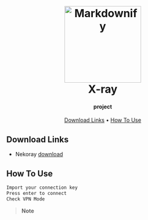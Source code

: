 
<h1 align="center">
  <br>
  <a href="https://github.com/ArashAlizadeh1994"><img src="https://avatars.githubusercontent.com/u/83308425?v=4" alt="Markdownify" width="200"></a>
  <br>
  X-ray
  <br>
</h1>

<h4 align="center"> project <a href="http://" target="_blank"></a></h4>



<p align="center">
  <a href="#download-links">Download Links</a> •
  <a href="#how-to-use">How To Use</a> 
  <a href="#credits"></a> 
  <a href="#related"></a> 
  <a href="#license"></a>
</p>



## Download Links

* Nekoray [download](https://github.com/MatsuriDayo/nekoray/releases)


## How To Use

```bash
Import your connection key
Press enter to connect
Check VPN Mode
```

> **Note**
> 


